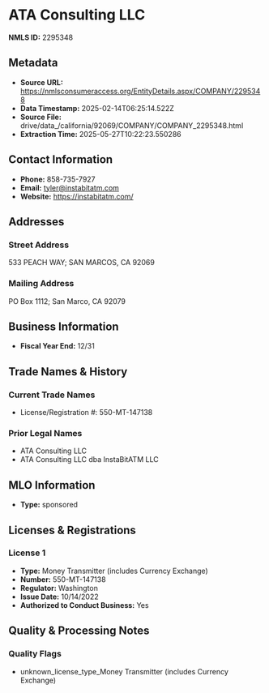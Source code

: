 # ATA Consulting LLC

**NMLS ID:** 2295348

## Metadata
- **Source URL:** https://nmlsconsumeraccess.org/EntityDetails.aspx/COMPANY/2295348
- **Data Timestamp:** 2025-02-14T06:25:14.522Z
- **Source File:** drive/data_/california/92069/COMPANY/COMPANY_2295348.html
- **Extraction Time:** 2025-05-27T10:22:23.550286

## Contact Information
- **Phone:** 858-735-7927
- **Email:** tyler@instabitatm.com
- **Website:** https://instabitatm.com/

## Addresses
### Street Address
533 PEACH WAY; SAN MARCOS, CA 92069

### Mailing Address
PO Box 1112; San Marco, CA 92079

## Business Information
- **Fiscal Year End:** 12/31

## Trade Names & History
### Current Trade Names
- License/Registration #: 550-MT-147138

### Prior Legal Names
- ATA Consulting LLC
- ATA Consulting LLC dba InstaBitATM LLC

## MLO Information
- **Type:** sponsored

## Licenses & Registrations

### License 1
- **Type:** Money Transmitter (includes Currency Exchange)
- **Number:** 550-MT-147138
- **Regulator:** Washington
- **Issue Date:** 10/14/2022
- **Authorized to Conduct Business:** Yes

## Quality & Processing Notes
### Quality Flags
- unknown_license_type_Money Transmitter (includes Currency Exchange)
